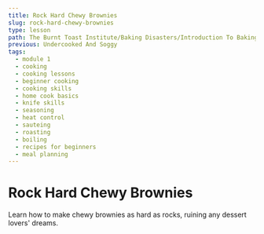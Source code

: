 ```yaml
---
title: Rock Hard Chewy Brownies
slug: rock-hard-chewy-brownies
type: lesson
path: The Burnt Toast Institute/Baking Disasters/Introduction To Baking Disasters/Cookies And Brownies/Rock Hard Chewy Brownies
previous: Undercooked And Soggy
tags:
  - module 1
  - cooking
  - cooking lessons
  - beginner cooking
  - cooking skills
  - home cook basics
  - knife skills
  - seasoning
  - heat control
  - sauteing
  - roasting
  - boiling
  - recipes for beginners
  - meal planning
---
```


# Rock Hard Chewy Brownies

Learn how to make chewy brownies as hard as rocks, ruining any dessert lovers' dreams.
